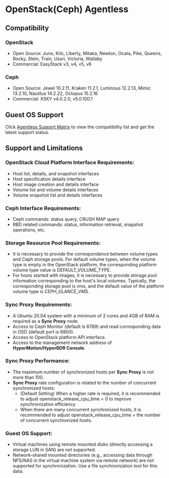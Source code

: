 # OpenStack(Ceph) Agentless

## Compatibility

### OpenStack

* Open Source: Juno, Kilo, Liberty, Mitaka, Newton, Ocata, Pike, Queens, Rocky, Stein, Train, Ussri, Victoria, Wallaby
* Commercial: EasyStack v3, v4, v5, v6

### Ceph

* Open Source: Jewel 10.2.11, Kraken 11.2.1, Luminous 12.2.13, Mimic 13.2.10, Nautilus 14.2.22, Octopus 15.2.16
* Commercial: XSKY v4.0.2.0, v5.0.100.1

## Guest OS Support

Click [Agentless Support Matrix](./product-support-overview.md) to view the compatibility list and get the latest support status.

## Support and Limitations

### OpenStack Cloud Platform Interface Requirements:
   - Host list, details, and snapshot interfaces
   - Host specification details interface
   - Host image creation and details interface
   - Volume list and volume details interfaces
   - Volume snapshot list and details interfaces

### Ceph Interface Requirements:
   - Ceph commands: status query, CRUSH MAP query
   - RBD related commands: status, information retrieval, snapshot operations, etc.

### Storage Resource Pool Requirements:
   - It is necessary to provide the correspondence between volume types and Ceph storage pools. For default volume types, when the volume type is empty in the OpenStack platform, the corresponding platform volume type value is DEFAULT_VOLUME_TYPE.
   - For hosts started with images, it is necessary to provide storage pool information corresponding to the host's local volumes. Typically, the corresponding storage pool is vms, and the default value of the platform volume type is CEPH_GLANCE_VMS.

### Sync Proxy Requirements:
   - A Ubuntu 20.04 system with a minimum of 2 cores and 4GB of RAM is required as a **Sync Proxy** node.
   - Access to Ceph Monitor (default is 6789) and read corresponding data in OSD (default port is 6800).
   - Access to OpenStack platform API interface.
   - Access to the management network address of **HyperMotion/HyperBDR Console**.

### Sync Proxy Performance:
   - The maximum number of synchronized hosts per **Sync Proxy** is not more than 100.
   - **Sync Proxy** rate configuration is related to the number of concurrent synchronized hosts:
      - (Default Setting) When a higher rate is required, it is recommended to adjust openstack_release_cpu_time = 0 to improve synchronization efficiency.
      - When there are many concurrent synchronized hosts, it is recommended to adjust openstack_release_cpu_time = the number of concurrent synchronized hosts.

### Guest OS Support:
   - Virtual machines using remote mounted disks (directly accessing a storage LUN in SAN) are not supported.
   - Network-shared mounted directories (e.g., accessing data through NFS/NAS in the virtual machine system via remote network) are not supported for synchronization. Use a file synchronization tool for this data.
